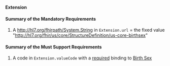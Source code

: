 **Extension**

#### Summary of the Mandatory Requirements
1.  A  http://hl7.org/fhirpath/System.String  in `Extension.url`  = the fixed value "http://hl7.org/fhir/us/core/StructureDefinition/us-core-birthsex"

#### Summary of the Must Support Requirements
1.  A  code  in `Extension.valueCode`
with a [required](http://hl7.org/fhir/R4/terminologies.html#required)
 binding to [Birth Sex](ValueSet-birthsex.html)